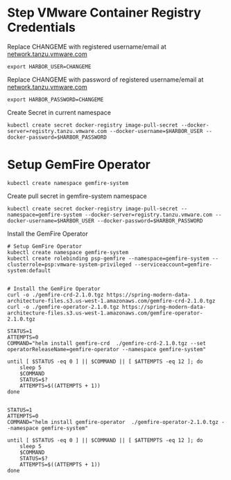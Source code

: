 # Step VMware Container Registry Credentials


Replace CHANGEME with registered username/email at [network.tanzu.vmware.com](https://network.tanzu.vmware.com/)

```copy
export HARBOR_USER=CHANGEME
```

Replace CHANGEME with password of registered username/email at [network.tanzu.vmware.com](https://network.tanzu.vmware.com/)

```copy
export HARBOR_PASSWORD=CHANGEME
```


Create Secret in current namespace

```execute
kubectl create secret docker-registry image-pull-secret --docker-server=registry.tanzu.vmware.com --docker-username=$HARBOR_USER --docker-password=$HARBOR_PASSWORD
```

# Setup GemFire Operator

```execute
kubectl create namespace gemfire-system
```

Create pull secret in gemfire-system namespace

```execute
kubectl create secret docker-registry image-pull-secret --namespace=gemfire-system --docker-server=registry.tanzu.vmware.com --docker-username=$HARBOR_USER --docker-password=$HARBOR_PASSWORD
```

Install the GemFire Operator
```execute
# Setup GemFire Operator
kubectl create namespace gemfire-system
kubectl create rolebinding psp-gemfire --namespace=gemfire-system --clusterrole=psp:vmware-system-privileged --serviceaccount=gemfire-system:default


# Install the GemFire Operator
curl -o ./gemfire-crd-2.1.0.tgz https://spring-modern-data-architecture-files.s3.us-west-1.amazonaws.com/gemfire-crd-2.1.0.tgz
curl -o ./gemfire-operator-2.1.0.tgz https://spring-modern-data-architecture-files.s3.us-west-1.amazonaws.com/gemfire-operator-2.1.0.tgz

STATUS=1
ATTEMPTS=0
COMMAND="helm install gemfire-crd  ./gemfire-crd-2.1.0.tgz --set operatorReleaseName=gemfire-operator --namespace gemfire-system"

until [ $STATUS -eq 0 ] || $COMMAND || [ $ATTEMPTS -eq 12 ]; do
    sleep 5
    $COMMAND
    STATUS=$?
    ATTEMPTS=$((ATTEMPTS + 1))
done


STATUS=1
ATTEMPTS=0
COMMAND="helm install gemfire-operator  ./gemfire-operator-2.1.0.tgz --namespace gemfire-system"

until [ $STATUS -eq 0 ] || $COMMAND || [ $ATTEMPTS -eq 12 ]; do
    sleep 5
    $COMMAND
    STATUS=$?
    ATTEMPTS=$((ATTEMPTS + 1))
done

```
